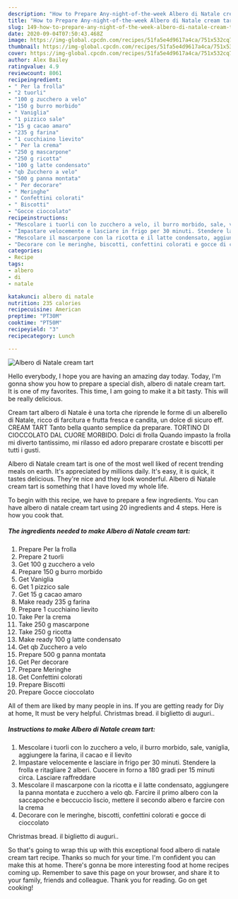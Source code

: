 ```yaml
---
description: "How to Prepare Any-night-of-the-week Albero di Natale cream tart"
title: "How to Prepare Any-night-of-the-week Albero di Natale cream tart"
slug: 149-how-to-prepare-any-night-of-the-week-albero-di-natale-cream-tart
date: 2020-09-04T07:50:43.468Z
image: https://img-global.cpcdn.com/recipes/51fa5e4d9617a4ca/751x532cq70/albero-di-natale-cream-tart-recipe-main-photo.jpg
thumbnail: https://img-global.cpcdn.com/recipes/51fa5e4d9617a4ca/751x532cq70/albero-di-natale-cream-tart-recipe-main-photo.jpg
cover: https://img-global.cpcdn.com/recipes/51fa5e4d9617a4ca/751x532cq70/albero-di-natale-cream-tart-recipe-main-photo.jpg
author: Alex Bailey
ratingvalue: 4.9
reviewcount: 8061
recipeingredient:
- " Per la frolla"
- "2 tuorli"
- "100 g zucchero a velo"
- "150 g burro morbido"
- " Vaniglia"
- "1 pizzico sale"
- "15 g cacao amaro"
- "235 g farina"
- "1 cucchiaino lievito"
- " Per la crema"
- "250 g mascarpone"
- "250 g ricotta"
- "100 g latte condensato"
- "qb Zucchero a velo"
- "500 g panna montata"
- " Per decorare"
- " Meringhe"
- " Confettini colorati"
- " Biscotti"
- "Gocce cioccolato"
recipeinstructions:
- "Mescolare i tuorli con lo zucchero a velo, il burro morbido, sale, vaniglia, aggiungere la farina, il cacao e il lievito"
- "Impastare velocemente e lasciare in frigo per 30 minuti. Stendere la frolla e ritagliare 2 alberi. Cuocere in forno a 180 gradi per 15 minuti circa. Lasciare raffreddare"
- "Mescolare il mascarpone con la ricotta e il latte condensato, aggiungere la panna montata e zucchero a velo qb. Farcire il primo albero con la saccapoche e beccuccio liscio, mettere il secondo albero e farcire con la crema"
- "Decorare con le meringhe, biscotti, confettini colorati e gocce di cioccolato"
categories:
- Recipe
tags:
- albero
- di
- natale

katakunci: albero di natale 
nutrition: 235 calories
recipecuisine: American
preptime: "PT30M"
cooktime: "PT50M"
recipeyield: "3"
recipecategory: Lunch

---
```



![Albero di Natale cream tart](https://img-global.cpcdn.com/recipes/51fa5e4d9617a4ca/751x532cq70/albero-di-natale-cream-tart-recipe-main-photo.jpg)

Hello everybody, I hope you are having an amazing day today. Today, I'm gonna show you how to prepare a special dish, albero di natale cream tart. It is one of my favorites. This time, I am going to make it a bit tasty. This will be really delicious.

Cream tart albero di Natale è una torta che riprende le forme di un alberello di Natale, ricco di farcitura e frutta fresca e candita, un dolce di sicuro eff. CREAM TART Tanto bella quanto semplice da preparare. TORTINO DI CIOCCOLATO DAL CUORE MORBIDO. Dolci di frolla Quando impasto la frolla mi diverto tantissimo, mi rilasso ed adoro preparare crostate e biscotti per tutti i gusti.

Albero di Natale cream tart is one of the most well liked of recent trending meals on earth. It's appreciated by millions daily. It's easy, it is quick, it tastes delicious. They're nice and they look wonderful. Albero di Natale cream tart is something that I have loved my whole life.


To begin with this recipe, we have to prepare a few ingredients. You can have albero di natale cream tart using 20 ingredients and 4 steps. Here is how you cook that.

<!--inarticleads1-->

##### The ingredients needed to make Albero di Natale cream tart:

1. Prepare  Per la frolla
1. Prepare 2 tuorli
1. Get 100 g zucchero a velo
1. Prepare 150 g burro morbido
1. Get  Vaniglia
1. Get 1 pizzico sale
1. Get 15 g cacao amaro
1. Make ready 235 g farina
1. Prepare 1 cucchiaino lievito
1. Take  Per la crema
1. Take 250 g mascarpone
1. Take 250 g ricotta
1. Make ready 100 g latte condensato
1. Get qb Zucchero a velo
1. Prepare 500 g panna montata
1. Get  Per decorare
1. Prepare  Meringhe
1. Get  Confettini colorati
1. Prepare  Biscotti
1. Prepare Gocce cioccolato


All of them are liked by many people in ins. If you are getting ready for Diy at home, It must be very helpful. Christmas bread. il biglietto di auguri.. 

<!--inarticleads2-->

##### Instructions to make Albero di Natale cream tart:

1. Mescolare i tuorli con lo zucchero a velo, il burro morbido, sale, vaniglia, aggiungere la farina, il cacao e il lievito
1. Impastare velocemente e lasciare in frigo per 30 minuti. Stendere la frolla e ritagliare 2 alberi. Cuocere in forno a 180 gradi per 15 minuti circa. Lasciare raffreddare
1. Mescolare il mascarpone con la ricotta e il latte condensato, aggiungere la panna montata e zucchero a velo qb. Farcire il primo albero con la saccapoche e beccuccio liscio, mettere il secondo albero e farcire con la crema
1. Decorare con le meringhe, biscotti, confettini colorati e gocce di cioccolato


Christmas bread. il biglietto di auguri.. 

So that's going to wrap this up with this exceptional food albero di natale cream tart recipe. Thanks so much for your time. I'm confident you can make this at home. There's gonna be more interesting food at home recipes coming up. Remember to save this page on your browser, and share it to your family, friends and colleague. Thank you for reading. Go on get cooking!
